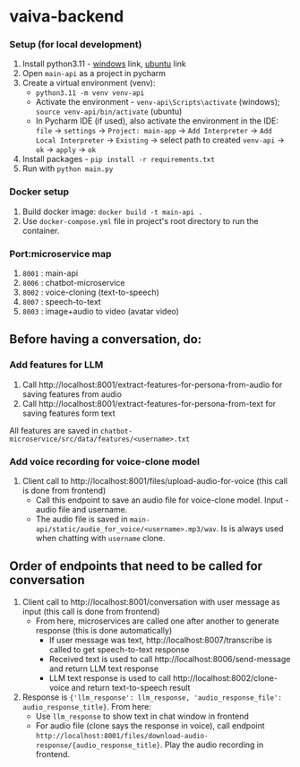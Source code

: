 # vaiva-backend


### Setup (for local development)
1. Install python3.11 - [windows](https://www.python.org/downloads/release/python-3110/) link, [ubuntu](https://www.makeuseof.com/install-python-ubuntu/)  link
2. Open `main-api` as a project in pycharm
3. Create a virtual environment (venv):
   * `python3.11 -m venv venv-api`
   * Activate the environment - `venv-api\Scripts\activate` (windows); `source venv-api/bin/activate` (ubuntu)
   * In Pycharm IDE (if used), also activate the environment in the IDE: `file` -> `settings` -> `Project: main-app` -> `Add Interpreter` -> `Add Local Interpreter` -> `Existing` -> select path to created `venv-api` -> `ok` -> `apply` -> `ok`
4. Install packages - `pip install -r requirements.txt`
5. Run with `python main.py`

### Docker setup
1. Build docker image: `docker build -t main-api .`
2. Use `docker-compose.yml` file in project's root directory to run the container.



### Port:microservice map
1. `8001` : main-api
2. `8006` : chatbot-microservice
3. `8002` : voice-cloning (text-to-speech)
4. `8007` : speech-to-text
5. `8003` : image+audio to video (avatar video)


## Before having a conversation, do:

### Add features for LLM
1. Call http://localhost:8001/extract-features-for-persona-from-audio for saving features from audio
2. Call http://localhost:8001/extract-features-for-persona-from-text for saving features form text

All features are saved in `chatbot-microservice/src/data/features/<username>.txt`


### Add voice recording for voice-clone model
1. Client call to http://localhost:8001/files/upload-audio-for-voice (this call is done from frontend)
   * Call this endpoint to save an audio file for voice-clone model. Input - audio file and username.
   * The audio file is saved in `main-api/static/audio_for_voice/<username>.mp3/wav`. Is is always used when chatting with `username` clone.


## Order of endpoints that need to be called for conversation
1. Client call to http://localhost:8001/conversation with user message as input (this call is done from frontend)
   * From here, microservices are called one after another to generate response (this is done automatically)
       * If user message was text, http://localhost:8007/transcribe is called to get speech-to-text response 
       * Received text is used to call http://localhost:8006/send-message and return LLM text response
       * LLM text response is used to call http://localhost:8002/clone-voice and return text-to-speech result
2. Response is `{'llm_response': llm_response, 'audio_response_file': audio_response_title}`. From here:
   * Use `llm_response` to show text in chat window in frontend
   * For audio file (clone says the response in voice), call endpoint `http://localhost:8001/files/download-audio-response/{audio_response_title}`. Play the audio recording in frontend.